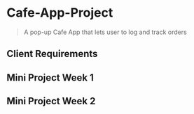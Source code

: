 # Cafe-App-Project
> A pop-up Cafe App that lets user to log and track orders

## Client Requirements

## Mini Project Week 1

## Mini Project Week 2
